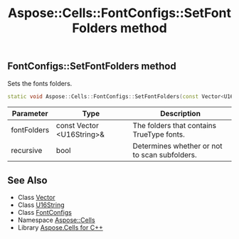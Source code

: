 ﻿---
title: Aspose::Cells::FontConfigs::SetFontFolders method
linktitle: SetFontFolders
second_title: Aspose.Cells for C++ API Reference
description: 'Aspose::Cells::FontConfigs::SetFontFolders method. Sets the fonts folders in C++.'
type: docs
weight: 1500
url: /cpp/aspose.cells/fontconfigs/setfontfolders/
---
## FontConfigs::SetFontFolders method


Sets the fonts folders.

```cpp
static void Aspose::Cells::FontConfigs::SetFontFolders(const Vector<U16String> &fontFolders, bool recursive)
```


| Parameter | Type | Description |
| --- | --- | --- |
| fontFolders | const Vector \<U16String\>\& | The folders that contains TrueType fonts. |
| recursive | bool | Determines whether or not to scan subfolders. |

## See Also

* Class [Vector](../../vector/)
* Class [U16String](../../u16string/)
* Class [FontConfigs](../)
* Namespace [Aspose::Cells](../../)
* Library [Aspose.Cells for C++](../../../)
